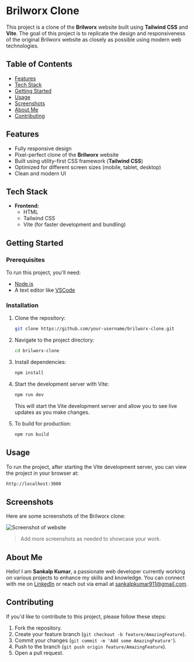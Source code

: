 
# Brilworx Clone

This project is a clone of the **Brilworx** website built using **Tailwind CSS** and **Vite**. The goal of this project is to replicate the design and responsiveness of the original Brilworx website as closely as possible using modern web technologies.

## Table of Contents

- [Features](#features)
- [Tech Stack](#tech-stack)
- [Getting Started](#getting-started)
- [Usage](#usage)
- [Screenshots](#screenshots)
- [About Me](#about-me)
- [Contributing](#contributing)

## Features

- Fully responsive design
- Pixel-perfect clone of the **Brilworx** website
- Built using utility-first CSS framework (**Tailwind CSS**)
- Optimized for different screen sizes (mobile, tablet, desktop)
- Clean and modern UI

## Tech Stack

- **Frontend:**
  - HTML
  - Tailwind CSS
  - Vite (for faster development and bundling)

## Getting Started

### Prerequisites

To run this project, you'll need:

- [Node.js](https://nodejs.org/)
- A text editor like [VSCode](https://code.visualstudio.com/)

### Installation

1. Clone the repository:

    ```bash
    git clone https://github.com/your-username/brilworx-clone.git
    ```

2. Navigate to the project directory:

    ```bash
    cd brilworx-clone
    ```

3. Install dependencies:

    ```bash
    npm install
    ```

4. Start the development server with Vite:

    ```bash
    npm run dev
    ```

    This will start the Vite development server and allow you to see live updates as you make changes.

5. To build for production:

    ```bash
    npm run build
    ```

## Usage

To run the project, after starting the Vite development server, you can view the project in your browser at:

```bash
http://localhost:3000
```

## Screenshots

Here are some screenshots of the Brilworx clone:

![Screenshot of website](assets/screenshot)

> Add more screenshots as needed to showcase your work.

## About Me

Hello! I am **Sankalp Kumar**, a passionate web developer currently working on various projects to enhance my skills and knowledge. You can connect with me on [LinkedIn](www.linkedin.com/in/sankalp-kumar-986b12218) or reach out via email at [sankalpkumar911@gmail.com](mailto:sankalpkumar911@gmail.com).

## Contributing

If you'd like to contribute to this project, please follow these steps:

1. Fork the repository.
2. Create your feature branch (`git checkout -b feature/AmazingFeature`).
3. Commit your changes (`git commit -m 'Add some AmazingFeature'`).
4. Push to the branch (`git push origin feature/AmazingFeature`).
5. Open a pull request.
```

